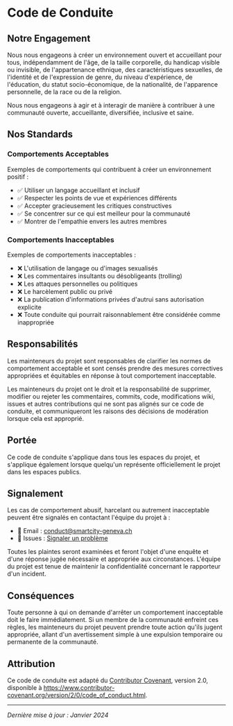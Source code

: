 # Code de Conduite

## Notre Engagement

Nous nous engageons à créer un environnement ouvert et accueillant pour tous, indépendamment de l'âge, de la taille corporelle, du handicap visible ou invisible, de l'appartenance ethnique, des caractéristiques sexuelles, de l'identité et de l'expression de genre, du niveau d'expérience, de l'éducation, du statut socio-économique, de la nationalité, de l'apparence personnelle, de la race ou de la religion.

Nous nous engageons à agir et à interagir de manière à contribuer à une communauté ouverte, accueillante, diversifiée, inclusive et saine.

## Nos Standards

### Comportements Acceptables

Exemples de comportements qui contribuent à créer un environnement positif :

- ✅ Utiliser un langage accueillant et inclusif
- ✅ Respecter les points de vue et expériences différents
- ✅ Accepter gracieusement les critiques constructives
- ✅ Se concentrer sur ce qui est meilleur pour la communauté
- ✅ Montrer de l'empathie envers les autres membres

### Comportements Inacceptables

Exemples de comportements inacceptables :

- ❌ L'utilisation de langage ou d'images sexualisés
- ❌ Les commentaires insultants ou désobligeants (trolling)
- ❌ Les attaques personnelles ou politiques
- ❌ Le harcèlement public ou privé
- ❌ La publication d'informations privées d'autrui sans autorisation explicite
- ❌ Toute conduite qui pourrait raisonnablement être considérée comme inappropriée

## Responsabilités

Les mainteneurs du projet sont responsables de clarifier les normes de comportement acceptable et sont censés prendre des mesures correctives appropriées et équitables en réponse à tout comportement inacceptable.

Les mainteneurs du projet ont le droit et la responsabilité de supprimer, modifier ou rejeter les commentaires, commits, code, modifications wiki, issues et autres contributions qui ne sont pas alignés sur ce code de conduite, et communiqueront les raisons des décisions de modération lorsque cela est approprié.

## Portée

Ce code de conduite s'applique dans tous les espaces du projet, et s'applique également lorsque quelqu'un représente officiellement le projet dans les espaces publics.

## Signalement

Les cas de comportement abusif, harcelant ou autrement inacceptable peuvent être signalés en contactant l'équipe du projet à :

- 📧 Email : conduct@smartcity-geneva.ch
- 🐛 Issues : [Signaler un problème](https://github.com/smartcity-geneva/dashboard/issues)

Toutes les plaintes seront examinées et feront l'objet d'une enquête et d'une réponse jugée nécessaire et appropriée aux circonstances. L'équipe du projet est tenue de maintenir la confidentialité concernant le rapporteur d'un incident.

## Conséquences

Toute personne à qui on demande d'arrêter un comportement inacceptable doit le faire immédiatement. Si un membre de la communauté enfreint ces règles, les mainteneurs du projet peuvent prendre toute action qu'ils jugent appropriée, allant d'un avertissement simple à une expulsion temporaire ou permanente de la communauté.

## Attribution

Ce code de conduite est adapté du [Contributor Covenant](https://www.contributor-covenant.org/), version 2.0, disponible à https://www.contributor-covenant.org/version/2/0/code_of_conduct.html.

---

*Dernière mise à jour : Janvier 2024*
